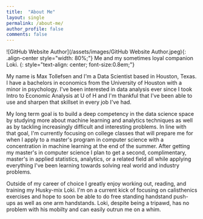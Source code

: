 ```yaml
---
title:  "About Me"
layout: single
permalink: /about-me/
author_profile: false
comments: false
---
```


![GitHub Website Author](/assets/images/GitHub Website Author.jpeg){: .align-center style="width: 80%;"}
Me and my sometimes loyal companion Loki.
{: style="text-align: center; font-size:0.8em;"}

My name is Max Tollefsen and I'm a Data Scientist based in Houston, Texas. I have a bachelors in economics from the University of Houston with a minor in psychology. I've been interested in data analysis ever since I took Intro to Economic Analysis at U of H and I'm thankful that I've been able to use and sharpen that skillset in every job I've had. 

My long term goal is to build a deep competency in the data science space by studying more about machine learning and analytics techniques as well as by tackling increasingly difficult and interesting problems. In line with that goal, I'm currently focusing on college classes that will prepare me for when I apply to a master's program in computer science with a concentration in machine learning at the end of the summer. After getting my master's in computer science I plan to get a second, complimentary, master's in applied statistics, analytics, or a related field all while applying everything I've been learning towards solving real world and industry problems.

Outside of my career of choice I greatly enjoy working out, reading, and training my Husky-mix Loki. I'm on a current kick of focusing on calisthenics exercises and hope to soon be able to do free standing handstand push-ups as well as one arm handstands. Loki, despite being a tripawd, has no problem with his mobilty and can easily outrun me on a whim.
